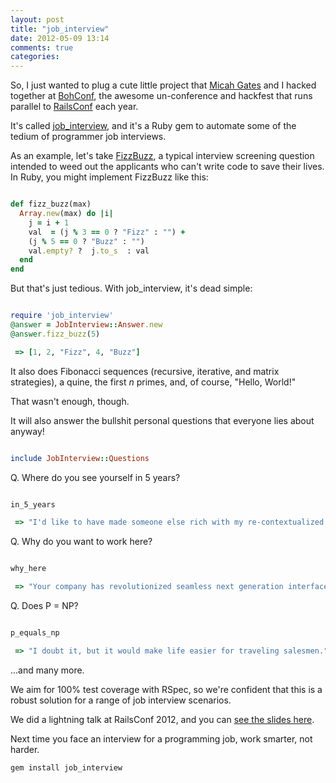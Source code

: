 ```yaml
---
layout: post
title: "job_interview"
date: 2012-05-09 13:14
comments: true
categories: 
---
```


So, I just wanted to plug a cute little project that [Micah Gates](https://twitter.com/#!/micahjgates) and I hacked together at [BohConf](http://railsconf.austinonrails.org/bohconf), the awesome un-conference and hackfest that runs parallel to [RailsConf](http://railsconf2012.com) each year.

It's called [job_interview](https://github.com/ruby-jokes/job_interview), and it's a Ruby gem to automate some of the tedium of programmer job interviews.

As an example, let's take [FizzBuzz](http://www.codinghorror.com/blog/2007/02/why-cant-programmers-program.html), a typical interview screening question intended to weed out the applicants who can't write code to save their lives. In Ruby, you might implement FizzBuzz like this:

``` ruby FizzBuzz https://github.com/ruby-jokes/job\_interview/blob/master/lib/job\_interview/fizz\_buzz.rb

def fizz_buzz(max)
  Array.new(max) do |i|
    j = i + 1
    val  = (j % 3 == 0 ? "Fizz" : "") +
    (j % 5 == 0 ? "Buzz" : "")
    val.empty? ?  j.to_s  : val
  end
end

```

But that's just tedious. With job\_interview, it's dead simple:

``` ruby job_interview FizzBuzz

require 'job_interview'
@answer = JobInterview::Answer.new
@answer.fizz_buzz(5)

 => [1, 2, "Fizz", 4, "Buzz"]

```

It also does Fibonacci sequences (recursive, iterative, and matrix strategies), a quine, the first _n_ primes, and, of course, "Hello, World!"

That wasn't enough, though.

It will also answer the bullshit personal questions that everyone lies about anyway!

``` ruby

include JobInterview::Questions

```

Q. Where do you see yourself in 5 years?

``` ruby

in_5_years

 => "I'd like to have made someone else rich with my re-contextualized non-volatile open architecture."

```

Q. Why do you want to work here?

``` ruby

why_here

 => "Your company has revolutionized seamless next generation interface."

```

Q. Does P = NP?

``` ruby

p_equals_np

 => "I doubt it, but it would make life easier for traveling salesmen."

```

...and many more.

We aim for 100% test coverage with RSpec, so we're confident that this is a robust solution for a range of job interview scenarios.

We did a lightning talk at RailsConf 2012, and you can [see the slides here](http://ruby-jokes.github.com/job_interview/pres.html).

Next time you face an interview for a programming job, work smarter, not harder. 

`gem install job_interview`
